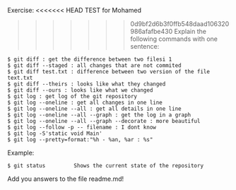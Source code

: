 Exercise:
<<<<<<< HEAD
TEST for Mohamed
>>>>>>> 0d9bf2d6b3f0ffb548daad106320986afafbe430
Explain the following commands with one sentence:

    $ git diff : get the difference between two filesi 1
    $ git diff --staged : all changes that are not commited
    $ git diff test.txt : difference between two version of the file text.txt
    $ git diff --theirs : looks like what they changed
    $ git diff --ours : looks like what we changed
    $ git log : get log of the git repository
    $ git log --oneline : get all changes in one line
    $ git log --oneline --all : get all details in one line
    $ git log --oneline --all --graph : get the log in a graph
    $ git log --oneline --all --graph --decorate : more beautiful
    $ git log --follow -p -- filename : I dont know
    $ git log -S'static void Main'
    $ git log --pretty=format:"%h - %an, %ar : %s"

Example:

    $ git status         Shows the current state of the repository

Add you answers to the file readme.md!

